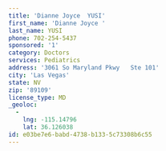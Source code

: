 ```yaml
---
title: 'Dianne Joyce  YUSI'
first_name: 'Dianne Joyce '
last_name: YUSI
phone: 702-254-5437
sponsored: '1'
category: Doctors
services: Pediatrics
address: '3061 So Maryland Pkwy   Ste 101'
city: 'Las Vegas'
state: NV
zip: '89109'
license_type: MD
_geoloc:
  -
    lng: -115.14796
    lat: 36.126038
id: e03be7e6-babd-4738-b133-5c73308b6c55
---
```


